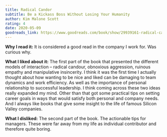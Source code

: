 ```yaml
---
title: Radical Candor
subtitle: Be a Kickass Boss Without Losing Your Humanity  
author: Kim Malone Scott 
rating: 4
date: 2020-05-09
goodreads_link: https://www.goodreads.com/book/show/29939161-radical-candor
---
```



__Why I read it:__  It is considered a good read in the company I work for. Was curious why. 

__What I liked about it:__  The first part of the book that presented the different models of interaction – radical candour, obnoxious aggression, ruinous empathy and manipulative insincerity. I think it was the first time I actually thought about how wanting to be nice and liked can be damaging to team dynamics and work efficiency. As well as the importance of personal relationship to successful leadership. I think coming across these two ideas really expanded my mind. Other than that got some practical tips on setting career goals in ways that would satisfy both personal and company needs. And I always like books that give some insight to the life of famous Silicon Valley companies. 

__What I disliked:__ The second part of the book. The actionable tips for managers. These were far away from my life as individual contributor and therefore quite boring. 